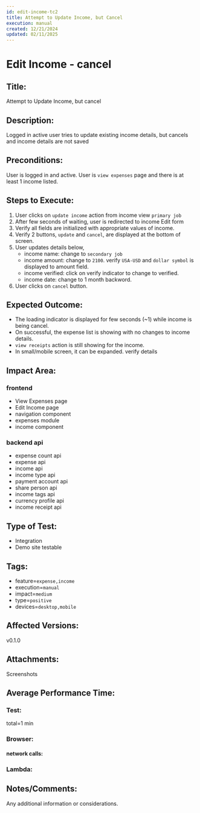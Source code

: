 ```yaml
---
id: edit-income-tc2
title: Attempt to Update Income, but Cancel
execution: manual
created: 12/21/2024
updated: 02/11/2025
---
```


# Edit Income - cancel

## Title:

Attempt to Update Income, but cancel

## Description:

Logged in active user tries to update existing income details, but cancels and income details are not saved

## Preconditions:

User is logged in and active. User is `view expenses` page and there is at least 1 income listed.

## Steps to Execute:

1. User clicks on `update income` action from income view `primary job`
2. After few seconds of waiting, user is redirected to income Edit form
3. Verify all fields are initialized with appropriate values of income.
4. Verify 2 buttons, `update` and `cancel`, are displayed at the bottom of screen.
5. User updates details below,
   - income name: change to `secondary job`
   - income amount: change to `2100`. verify `USA-USD` and `dollar symbol` is displayed to amount field.
   - income verified: click on verify indicator to change to verified.
   - income date: change to 1 month backword.
6. User clicks on `cancel` button.

## Expected Outcome:

- The loading indicator is displayed for few seconds (~1) while income is being cancel.
- On successful, the expense list is showing with no changes to income details.
- `view receipts` action is still showing for the income.
- In small/mobile screen, it can be expanded. verify details

## Impact Area:

### frontend

- View Expenses page
- Edit Income page
- navigation component
- expenses module
- income component

### backend api

- expense count api
- expense api
- income api
- income type api
- payment account api
- share person api
- income tags api
- currency profile api
- income receipt api

## Type of Test:

- Integration
- Demo site testable

## Tags:

- feature=`expense,income`
- execution=`manual`
- impact=`medium`
- type=`positive`
- devices=`desktop,mobile`

## Affected Versions:

v0.1.0

## Attachments:

Screenshots

## Average Performance Time:

### Test:

total=1 min

### Browser:

#### network calls:

### Lambda:

## Notes/Comments:

Any additional information or considerations.
